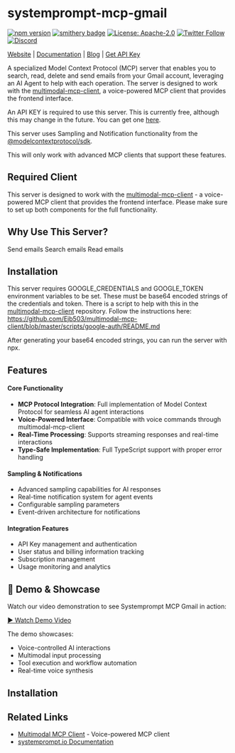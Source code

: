 # systemprompt-mcp-gmail

[![npm version](https://img.shields.io/npm/v/systemprompt-mcp-gmail.svg)](https://www.npmjs.com/package/systemprompt-mcp-gmail)
[![smithery badge](https://smithery.ai/badge/systemprompt-mcp-gmail)](https://smithery.ai/server/systemprompt-mcp-gmail)
[![License: Apache-2.0](https://img.shields.io/badge/License-Apache%202.0-blue.svg)](https://opensource.org/licenses/Apache-2.0)
[![Twitter Follow](https://img.shields.io/twitter/follow/tyingshoelaces_?style=social)](https://twitter.com/tyingshoelaces_)
[![Discord](https://img.shields.io/discord/1255160891062620252?color=7289da&label=discord)](https://discord.com/invite/wkAbSuPWpr)

[Website](https://systemprompt.io) | [Documentation](https://systemprompt.io/documentation) | [Blog](https://tyingshoelaces.com) | [Get API Key](https://systemprompt.io/console)

A specialized Model Context Protocol (MCP) server that enables you to search, read, delete and send emails from your Gmail account, leveraging an AI Agent to help with each operation. The server is designed to work with the [multimodal-mcp-client](https://github.com/Ejb503/multimodal-mcp-client), a voice-powered MCP client that provides the frontend interface.

An API KEY is required to use this server. This is currently free, although this may change in the future. You can get one [here](https://systemprompt.io/console).

This server uses Sampling and Notification functionality from the [@modelcontextprotocol/sdk](https://github.com/modelcontextprotocol/sdk).

This will only work with advanced MCP clients that support these features.

## Required Client

This server is designed to work with the [multimodal-mcp-client](https://github.com/Ejb503/multimodal-mcp-client) - a voice-powered MCP client that provides the frontend interface. Please make sure to set up both components for the full functionality.

## Why Use This Server?

Send emails
Search emails
Read emails

## Installation

This server requires GOOGLE_CREDENTIALS and GOOGLE_TOKEN environment variables to be set. These must be base64 encoded strings of the credentials and token. There is a script to help with this in the [multimodal-mcp-client](https://github.com/Ejb503/multimodal-mcp-client) repository. Follow the instructions here: https://github.com/Ejb503/multimodal-mcp-client/blob/master/scripts/google-auth/README.md

After generating your base64 encoded strings, you can run the server with npx.

## Features

#### Core Functionality

- **MCP Protocol Integration**: Full implementation of Model Context Protocol for seamless AI agent interactions
- **Voice-Powered Interface**: Compatible with voice commands through multimodal-mcp-client
- **Real-Time Processing**: Supports streaming responses and real-time interactions
- **Type-Safe Implementation**: Full TypeScript support with proper error handling

#### Sampling & Notifications

- Advanced sampling capabilities for AI responses
- Real-time notification system for agent events
- Configurable sampling parameters
- Event-driven architecture for notifications

#### Integration Features

- API Key management and authentication
- User status and billing information tracking
- Subscription management
- Usage monitoring and analytics

## 🎥 Demo & Showcase

Watch our video demonstration to see Systemprompt MCP Gmail in action:

[▶️ Watch Demo Video](https://www.youtube.com/watch?v=n94JtRXXqec)

The demo showcases:

- Voice-controlled AI interactions
- Multimodal input processing
- Tool execution and workflow automation
- Real-time voice synthesis

## Installation

## Related Links

- [Multimodal MCP Client](https://github.com/Ejb503/multimodal-mcp-client) - Voice-powered MCP client
- [systemprompt.io Documentation](https://systemprompt.io/docs)
